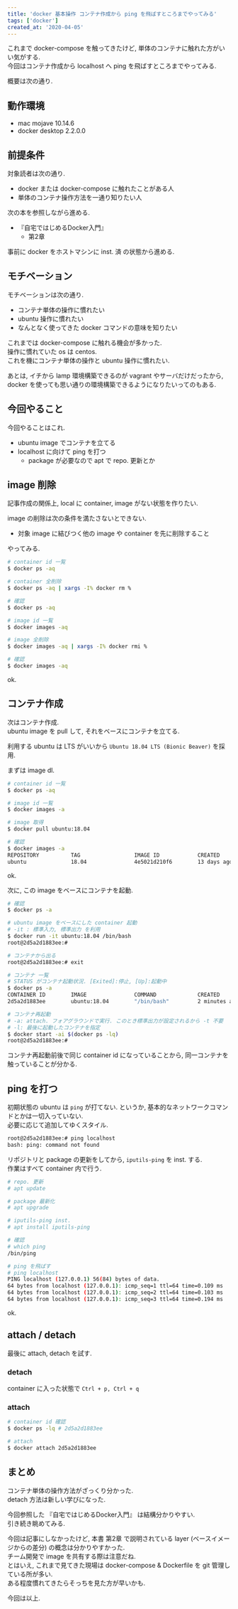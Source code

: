 ```yaml
---
title: 'docker 基本操作 コンテナ作成から ping を飛ばすところまでやってみる'
tags: ['docker']
created_at: '2020-04-05'
---
```


これまで docker-compose を触ってきたけど, 単体のコンテナに触れた方がいい気がする.  
今回はコンテナ作成から localhost へ ping を飛ばすところまでやってみる.

概要は次の通り.

## 動作環境

- mac mojave 10.14.6
- docker desktop 2.2.0.0

## 前提条件

対象読者は次の通り.

- docker または docker-compose に触れたことがある人
- 単体のコンテナ操作方法を一通り知りたい人

次の本を参照しながら進める.

- 『自宅ではじめるDocker入門』
    - 第2章

事前に docker をホストマシンに inst. 済 の状態から進める.

## モチベーション

モチベーションは次の通り.

- コンテナ単体の操作に慣れたい
- ubuntu 操作に慣れたい
- なんとなく使ってきた docker コマンドの意味を知りたい

これまでは docker-compose に触れる機会が多かった.  
操作に慣れていた os は centos.  
これを機にコンテナ単体の操作と ubuntu 操作に慣れたい.

あとは, イチから lamp 環境構築できるのが vagrant やサーバだけだったから, docker を使っても思い通りの環境構築できるようになりたいってのもある.

## 今回やること

今回やることはこれ.

- ubuntu image でコンテナを立てる
- localhost に向けて ping を打つ
    - package が必要なので apt で repo. 更新とか

## image 削除

記事作成の関係上, local に container, image がない状態を作りたい.

image の削除は次の条件を満たさないとできない.

- 対象 image に結びつく他の image や container を先に削除すること

やってみる.

```sh
# container id 一覧
$ docker ps -aq

# container 全削除
$ docker ps -aq | xargs -I% docker rm %

# 確認
$ docker ps -aq

# image id 一覧
$ docker images -aq

# image 全削除
$ docker images -aq | xargs -I% docker rmi %

# 確認
$ docker images -aq
```

ok.

## コンテナ作成

次はコンテナ作成.  
ubuntu image を pull して, それをベースにコンテナを立てる.

利用する ubuntu は LTS がいいから `Ubuntu 18.04 LTS (Bionic Beaver)` を採用.

まずは image dl.

```sh
# container id 一覧
$ docker ps -aq

# image id 一覧
$ docker images -a

# image 取得
$ docker pull ubuntu:18.04

# 確認
$ docker images -a
REPOSITORY          TAG                 IMAGE ID            CREATED             SIZE
ubuntu              18.04               4e5021d210f6        13 days ago         64.2MB
```

ok.

次に, この image をベースにコンテナを起動.

```sh
# 確認
$ docker ps -a

# ubuntu image をベースにした container 起動
# -it : 標準入力, 標準出力 を利用
$ docker run -it ubuntu:18.04 /bin/bash
root@2d5a2d1883ee:#

# コンテナから出る
root@2d5a2d1883ee:# exit

# コンテナ 一覧
# STATUS がコンテナ起動状況. [Exited]:停止, [Up]:起動中
$ docker ps -a
CONTAINER ID        IMAGE               COMMAND             CREATED             STATUS                     PORTS               NAMES
2d5a2d1883ee        ubuntu:18.04        "/bin/bash"         2 minutes ago       Exited (0) 3 seconds ago                       eloquent_gauss

# コンテナ再起動
# -a: attach. フォアグラウンドで実行. このとき標準出力が設定されるから -t 不要
# -l: 最後に起動したコンテナを指定
$ docker start -ai $(docker ps -lq)
root@2d5a2d1883ee:#
```

コンテナ再起動前後で同じ container id になっていることから, 同一コンテナを触っていることが分かる.

## ping を打つ

初期状態の ubuntu は `ping` が打てない. というか, 基本的なネットワークコマンドとかは一切入っていない.  
必要に応じて追加してゆくスタイル.

```sh
root@2d5a2d1883ee:# ping localhost
bash: ping: command not found
```

リポジトリと package の更新をしてから, `iputils-ping` を inst. する.  
作業はすべて container 内で行う.

```sh
# repo. 更新
# apt update

# package 最新化
# apt upgrade

# iputils-ping inst.
# apt install iputils-ping

# 確認
# which ping
/bin/ping

# ping を飛ばす
# ping localhost
PING localhost (127.0.0.1) 56(84) bytes of data.
64 bytes from localhost (127.0.0.1): icmp_seq=1 ttl=64 time=0.109 ms
64 bytes from localhost (127.0.0.1): icmp_seq=2 ttl=64 time=0.103 ms
64 bytes from localhost (127.0.0.1): icmp_seq=3 ttl=64 time=0.194 ms
```

ok.

## attach / detach

最後に attach, detach を試す.

### detach

container に入った状態で `Ctrl + p, Ctrl + q`

### attach

```sh
# container id 確認
$ docker ps -lq # 2d5a2d1883ee

# attach
$ docker attach 2d5a2d1883ee
```

## まとめ

コンテナ単体の操作方法がざっくり分かった.  
detach 方法は新しい学びになった.

今回参照した 『自宅ではじめるDocker入門』 は結構分かりやすい.  
引き続き眺めてみる.

今回は記事にしなかったけど, 本書 第2章 で説明されている layer (ベースイメージからの差分) の概念は分かりやすかった.  
チーム開発で image を共有する際は注意だね.  
とはいえ, これまで見てきた現場は docker-compose & Dockerfile を git 管理している所が多い.  
ある程度慣れてきたらそっちを見た方が早いかも.

今回は以上.
